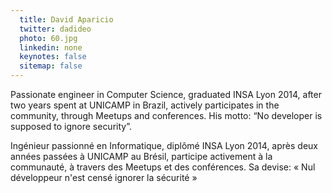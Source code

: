 ```yaml
---
  title: David Aparicio
  twitter: dadideo
  photo: 60.jpg
  linkedin: none
  keynotes: false
  sitemap: false
---
```

Passionate engineer in Computer Science, graduated INSA Lyon 2014, after two years spent at UNICAMP in Brazil, actively participates in the community, through Meetups and conferences. His motto: “No developer is supposed to ignore security”.

Ingénieur passionné en Informatique, diplômé INSA Lyon 2014, après deux années passées à UNICAMP au Brésil, participe activement à la communauté, à travers des Meetups et des conférences. Sa devise: « Nul développeur n'est censé ignorer la sécurité »
